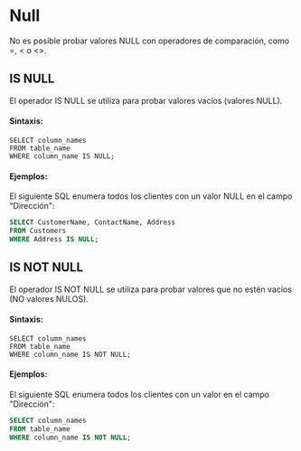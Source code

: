 # Null
 
No es posible probar valores NULL con operadores de comparación, como =, < o <>.
   
## IS NULL

El operador IS NULL se utiliza para probar valores vacíos (valores NULL).

#### Sintaxis:

```ssh
SELECT column_names
FROM table_name
WHERE column_name IS NULL;
```

#### Ejemplos:

El siguiente SQL enumera todos los clientes con un valor NULL en el campo "Dirección":
    
```sql
SELECT CustomerName, ContactName, Address
FROM Customers
WHERE Address IS NULL;
```

## IS NOT NULL

El operador IS NOT NULL se utiliza para probar valores que no estén vacíos (NO valores NULOS).

#### Sintaxis:

```ssh
SELECT column_names
FROM table_name
WHERE column_name IS NOT NULL;
```

#### Ejemplos:

El siguiente SQL enumera todos los clientes con un valor en el campo "Dirección":

```sql
SELECT column_names
FROM table_name
WHERE column_name IS NOT NULL;
```
